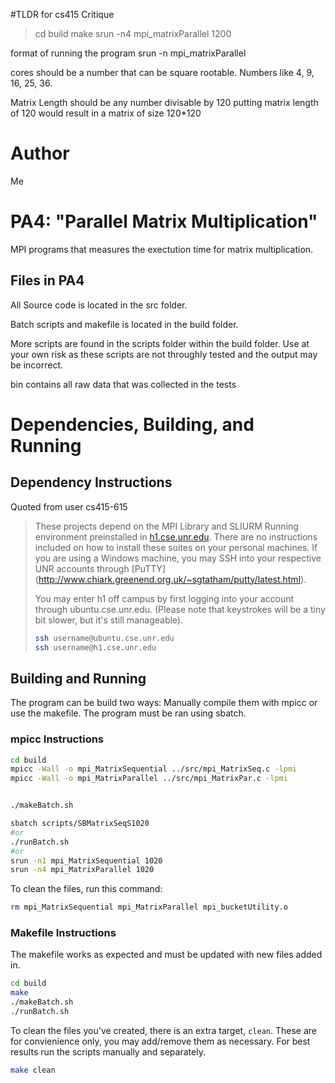 #TLDR for cs415 Critique
>cd build
>make
>srun -n4 mpi_matrixParallel 1200

format of running the program
srun -n<cores> mpi_matrixParallel <matrix Length>

cores should be a number that can be square rootable.
Numbers like 4, 9, 16, 25, 36.

Matrix Length should be any number divisable by 120
putting matrix length of 120 would result in a matrix of size 120*120


# Author
Me

# PA4: "Parallel Matrix Multiplication"
MPI programs that measures the exectution time for matrix multiplication.
## Files in PA4

All Source code is located in the src folder.

Batch scripts and makefile is located in the build folder.

More scripts are found in the scripts folder within the build folder. Use at your own risk as these scripts are not throughly tested and the output may be incorrect.

bin contains all raw data that was collected in the tests

# Dependencies, Building, and Running

## Dependency Instructions

Quoted from user cs415-615
>These projects depend on the MPI Library and SLIURM Running environment preinstalled in [h1.cse.unr.edu](h1.cse.unr.edu).  There are no instructions included on how to install these suites on your personal machines.
>If you are using a Windows machine, you may SSH into your respective UNR accounts through [PuTTY] (http://www.chiark.greenend.org.uk/~sgtatham/putty/latest.html).
>
>You may enter h1 off campus by first logging into your account through ubuntu.cse.unr.edu.  (Please note that keystrokes will be a tiny bit slower, but it's still manageable).
>```bash
>ssh username@ubuntu.cse.unr.edu
>ssh username@h1.cse.unr.edu
>```

## Building and Running
The program can be build two ways: Manually compile them with mpicc or use the makefile.
The program must be ran using sbatch. 
### mpicc Instructions
```bash
cd build
mpicc -Wall -o mpi_MatrixSequential ../src/mpi_MatrixSeq.c -lpmi
mpicc -Wall -o mpi_MatrixParallel ../src/mpi_MatrixPar.c -lpmi


./makeBatch.sh

sbatch scripts/SBMatrixSeqS1020
#or
./runBatch.sh
#or
srun -n1 mpi_MatrixSequential 1020
srun -n4 mpi_MatrixParallel 1020
```


To clean the files, run this command:
```bash
rm mpi_MatrixSequential mpi_MatrixParallel mpi_bucketUtility.o
```


### Makefile Instructions
The makefile works as expected and must be updated with new files added in.

```bash
cd build
make
./makeBatch.sh
./runBatch.sh
```



To clean the files you've created, there is an extra target, `clean`.
These are for convienience only, you may add/remove them as necessary.
For best results run the scripts manually and separately. 

```bash
make clean
```
